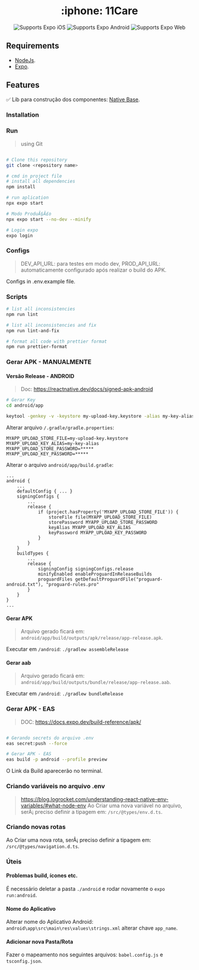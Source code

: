 <!-- Title -->

<h1 align="center"> :iphone: 11Care </h1>

<!-- Header -->

<p align="center">
  <!-- iOS -->
  <img alt="Supports Expo iOS" longdesc="Supports Expo iOS" src="https://img.shields.io/badge/iOS-000.svg?style=flat-square&logo=APPLE&labelColor=999999&logoColor=fff" />
  <!-- Android -->
  <img alt="Supports Expo Android" longdesc="Supports Expo Android" src="https://img.shields.io/badge/Android-000.svg?style=flat-square&logo=ANDROID&labelColor=A4C639&logoColor=fff" />
  <!-- Web -->
  <img alt="Supports Expo Web" longdesc="Supports Expo Web" src="https://img.shields.io/badge/web-000.svg?style=flat-square&logo=GOOGLE-CHROME&labelColor=4285F4&logoColor=fff" />
</p>

## Requirements

- [NodeJs](https://nodejs.org/en/).
- [Expo](https://docs.expo.dev/get-started/installation/).

## Features

:white_check_mark: Lib para construção dos componentes: [Native Base](https://nativebase.io/).

<!-- Installation -->

### Installation

### Run

> using Git

```sh

# Clone this repository
git clone <repository name>

# cmd in project file
# install all dependencies
npm install

# run aplication
npx expo start

# Modo ProduÃ§Ã£o
npx expo start --no-dev --minify

# Login expo
expo login

```

### Configs

> DEV_API_URL: para testes em modo dev, PROD_API_URL: automaticamente configurado após realizar o build do APK.

Configs in .env.example file.

### Scripts

```sh
# list all inconsistencies
npm run lint

# list all inconsistencies and fix
npm run lint-and-fix

# format all code with prettier format
npm run prettier-format
```

### Gerar APK - MANUALMENTE

#### Versão Release - ANDROID

> Doc: https://reactnative.dev/docs/signed-apk-android

```sh
# Gerar Key
cd android/app

keytool -genkey -v -keystore my-upload-key.keystore -alias my-key-alias -keyalg RSA -keysize 2048 -validity 10000
```

Alterar arquivo `/.gradle/gradle.properties`:

```
MYAPP_UPLOAD_STORE_FILE=my-upload-key.keystore
MYAPP_UPLOAD_KEY_ALIAS=my-key-alias
MYAPP_UPLOAD_STORE_PASSWORD=*****
MYAPP_UPLOAD_KEY_PASSWORD=*****
```

Alterar o arquivo `android/app/build.gradle`:

```
...
android {
    ...
    defaultConfig { ... }
    signingConfigs {
        ...
        release {
            if (project.hasProperty('MYAPP_UPLOAD_STORE_FILE')) {
                storeFile file(MYAPP_UPLOAD_STORE_FILE)
                storePassword MYAPP_UPLOAD_STORE_PASSWORD
                keyAlias MYAPP_UPLOAD_KEY_ALIAS
                keyPassword MYAPP_UPLOAD_KEY_PASSWORD
            }
        }
    }
    buildTypes {
        ...
        release {
            signingConfig signingConfigs.release
            minifyEnabled enableProguardInReleaseBuilds
            proguardFiles getDefaultProguardFile("proguard-android.txt"), "proguard-rules.pro"
        }
    }
}
...
```

#### Gerar APK

> Arquivo gerado ficará em: `android/app/build/outputs/apk/release/app-release.apk`.

Executar em `/android`:
`./gradlew assembleRelease`

#### Gerar aab

> Arquivo gerado ficará em: `android/app/build/outputs/bundle/release/app-release.aab`.

Executar em `/android`:
`./gradlew bundleRelease`

### Gerar APK - EAS

> DOC: https://docs.expo.dev/build-reference/apk/

```sh

# Gerando secrets do arquivo .env
eas secret:push --force

# Gerar APK - EAS
eas build -p android --profile preview
```

O Link da Build aparecerão no terminal.

### Criando variáveis no arquivo .env

> https://blog.logrocket.com/understanding-react-native-env-variables/#what-node-env
> Ao Criar uma nova variável no arquivo, serÃ¡ preciso definir a tipagem em: `/src/@types/env.d.ts`.

### Criando novas rotas

Ao Criar uma nova rota, serÃ¡ preciso definir a tipagem em: `/src/@types/navigation.d.ts`.

### Úteis

#### Problemas build, ícones etc.

É necessário deletar a pasta `./android` e rodar novamente o `expo run:android`.

#### Nome do Aplicativo

Alterar nome do Aplicativo Android: `android\app\src\main\res\values\strings.xml` alterar chave `app_name`.

#### Adicionar nova Pasta/Rota

Fazer o mapeamento nos seguintes arquivos: `babel.config.js` e `tsconfig.json`.
